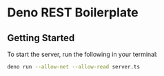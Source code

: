 # Deno REST Boilerplate

## Getting Started

To start the server, run the following in your terminal:

```bash
deno run --allow-net --allow-read server.ts
```
